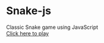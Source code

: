 # Snake-js
 Classic Snake game using JavaScript <br>
 [Click here to play](https://mariuscristianpop.github.io/Snake-js)
